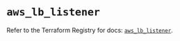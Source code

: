 # `aws_lb_listener`

Refer to the Terraform Registry for docs: [`aws_lb_listener`](https://registry.terraform.io/providers/hashicorp/aws/5.100.0/docs/resources/lb_listener).
